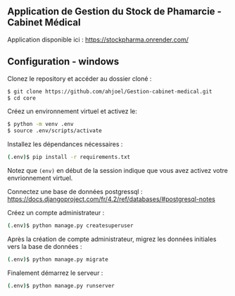 ## Application de Gestion du Stock de Phamarcie - Cabinet Médical 

Application disponible ici : https://stockpharma.onrender.com/
## Configuration - windows

Clonez le repository et accéder au dossier cloné :

```sh
$ git clone https://github.com/ahjoel/Gestion-cabinet-medical.git
$ cd core
```

Créez un environnement virtuel et activez le:

```sh
$ python -m venv .env
$ source .env/scripts/activate
```

Installez les dépendances nécessaires :

```sh
(.env)$ pip install -r requirements.txt
```
Notez que `(env)` en début de la session indique que vous avez activez votre envrionnement
virtuel.

Connectez une base de données postgressql :
https://docs.djangoproject.com/fr/4.2/ref/databases/#postgresql-notes

Créez un compte administrateur :
```sh
(.env)$ python manage.py createsuperuser
```

Après la création de compte administrateur, migrez les données initiales vers la base de données :
```sh
(.env)$ python manage.py migrate
```

Finalement démarrez le serveur :
```sh
(.env)$ python manage.py runserver
```